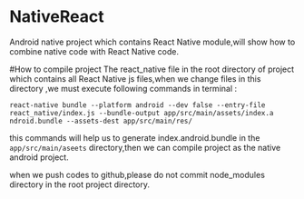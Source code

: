 # NativeReact
Android native project which contains React Native module,will show how to combine native code with React Native code.

#How to compile project
The react_native file in the root directory of project which contains all React Native js files,when we change files in this directory ,we must execute following commands in terminal :

```
react-native bundle --platform android --dev false --entry-file react_native/index.js --bundle-output app/src/main/assets/index.a
ndroid.bundle --assets-dest app/src/main/res/
```
this commands will help us to generate index.android.bundle in the `app/src/main/aseets` directory,then we can compile project as the native android project.

when we push codes to github,please do not commit node_modules directory in the root project directory.